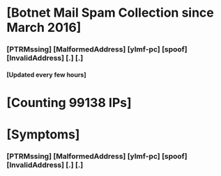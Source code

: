 # [Botnet Mail Spam Collection since March 2016]
### [PTRMssing] [MalformedAddress] [ylmf-pc] [spoof] [InvalidAddress] [.] [.]
#### [Updated every few hours]

# [Counting 99138 IPs]

# [Symptoms] 
###   [PTRMssing] [MalformedAddress] [ylmf-pc] [spoof] [InvalidAddress] [.] [.]
